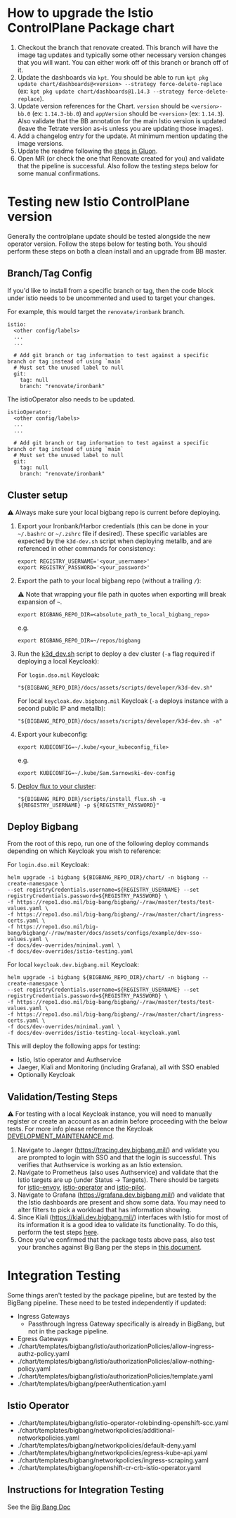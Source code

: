 # How to upgrade the Istio ControlPlane Package chart

1. Checkout the branch that renovate created. This branch will have the image tag updates and typically some other necessary version changes that you will want. You can either work off of this branch or branch off of it.
1. Update the dashboards via `kpt`. You should be able to run `kpt pkg update chart/dashboards@<version> --strategy force-delete-replace` (ex: `kpt pkg update chart/dashboards@1.14.3 --strategy force-delete-replace`).
1. Update version references for the Chart. `version` should be `<version>-bb.0` (ex: `1.14.3-bb.0`) and `appVersion` should be `<version>` (ex: `1.14.3`). Also validate that the BB annotation for the main Istio version is updated (leave the Tetrate version as-is unless you are updating those images).
1. Add a changelog entry for the update. At minimum mention updating the image versions.
1. Update the readme following the [steps in Gluon](https://repo1.dso.mil/platform-one/big-bang/apps/library-charts/gluon/-/blob/master/docs/bb-package-readme.md).
1. Open MR (or check the one that Renovate created for you) and validate that the pipeline is successful. Also follow the testing steps below for some manual confirmations.

# Testing new Istio ControlPlane version

Generally the controlplane update should be tested alongside the new operator version. Follow the steps below for testing both. You should perform these steps on both a clean install and an upgrade from BB master.

## Branch/Tag Config

If you'd like to install from a specific branch or tag, then the code block under istio needs to be uncommented and used to target your changes.

For example, this would target the `renovate/ironbank` branch.

```
istio:
  <other config/labels>
  ...
  ...

  # Add git branch or tag information to test against a specific branch or tag instead of using `main`
  # Must set the unused label to null
  git:
    tag: null
    branch: "renovate/ironbank"
```

The istioOperator also needs to be updated.

```
istioOperator:
  <other config/labels>
  ...
  ...

  # Add git branch or tag information to test against a specific branch or tag instead of using `main`
  # Must set the unused label to null
  git:
    tag: null
    branch: "renovate/ironbank"
```

## Cluster setup

⚠️ Always make sure your local bigbang repo is current before deploying.

1. Export your Ironbank/Harbor credentials (this can be done in your `~/.bashrc` or `~/.zshrc` file if desired). These specific variables are expected by the `k3d-dev.sh` script when deploying metallb, and are referenced in other commands for consistency:
    ```
    export REGISTRY_USERNAME='<your_username>'
    export REGISTRY_PASSWORD='<your_password>'
    ```
1. Export the path to your local bigbang repo (without a trailing `/`):

  	⚠️ Note that wrapping your file path in quotes when exporting will break expansion of `~`.
    ```
    export BIGBANG_REPO_DIR=<absolute_path_to_local_bigbang_repo>
    ```
    e.g.
    ```
    export BIGBANG_REPO_DIR=~/repos/bigbang
    ```
1. Run the [k3d_dev.sh](https://repo1.dso.mil/big-bang/bigbang/-/blob/master/docs/assets/scripts/developer/k3d-dev.sh) script to deploy a dev cluster (`-a` flag required if deploying a local Keycloak):

    For `login.dso.mil` Keycloak:

    ```
    "${BIGBANG_REPO_DIR}/docs/assets/scripts/developer/k3d-dev.sh"
    ```

    For local `keycloak.dev.bigbang.mil` Keycloak (`-a` deploys instance with a second public IP and metallb):

    ```
    "${BIGBANG_REPO_DIR}/docs/assets/scripts/developer/k3d-dev.sh -a"
    ```
1. Export your kubeconfig:

    ```
    export KUBECONFIG=~/.kube/<your_kubeconfig_file>
    ```
    e.g.
    ```
    export KUBECONFIG=~/.kube/Sam.Sarnowski-dev-config
    ```
1. [Deploy flux to your cluster](https://repo1.dso.mil/big-bang/bigbang/-/blob/master/scripts/install_flux.sh):
    ```
    "${BIGBANG_REPO_DIR}/scripts/install_flux.sh -u ${REGISTRY_USERNAME} -p ${REGISTRY_PASSWORD}"
    ```

## Deploy Bigbang
From the root of this repo, run one of the following deploy commands depending on which Keycloak you wish to reference:

For `login.dso.mil` Keycloak:
  ```
  helm upgrade -i bigbang ${BIGBANG_REPO_DIR}/chart/ -n bigbang --create-namespace \
  --set registryCredentials.username=${REGISTRY_USERNAME} --set registryCredentials.password=${REGISTRY_PASSWORD} \
  -f https://repo1.dso.mil/big-bang/bigbang/-/raw/master/tests/test-values.yaml \
  -f https://repo1.dso.mil/big-bang/bigbang/-/raw/master/chart/ingress-certs.yaml \
  -f https://repo1.dso.mil/big-bang/bigbang/-/raw/master/docs/assets/configs/example/dev-sso-values.yaml \
  -f docs/dev-overrides/minimal.yaml \
  -f docs/dev-overrides/istio-testing.yaml
  ```

For local `keycloak.dev.bigbang.mil` Keycloak:
  ```
  helm upgrade -i bigbang ${BIGBANG_REPO_DIR}/chart/ -n bigbang --create-namespace \
  --set registryCredentials.username=${REGISTRY_USERNAME} --set registryCredentials.password=${REGISTRY_PASSWORD} \
  -f https://repo1.dso.mil/big-bang/bigbang/-/raw/master/tests/test-values.yaml \
  -f https://repo1.dso.mil/big-bang/bigbang/-/raw/master/chart/ingress-certs.yaml \
  -f docs/dev-overrides/minimal.yaml \
  -f docs/dev-overrides/istio-testing-local-keycloak.yaml
  ```

This will deploy the following apps for testing:

- Istio, Istio operator and Authservice
- Jaeger, Kiali and Monitoring (including Grafana), all with SSO enabled
- Optionally Keycloak

## Validation/Testing Steps

⚠️ For testing with a local Keycloak instance, you will need to manually register or create an account as an admin before proceeding with the below tests. For more info please reference the Keycloak [DEVELOPMENT_MAINTENANCE.md](https://repo1.dso.mil/big-bang/product/packages/keycloak/-/blob/main/docs/DEVELOPMENT_MAINTENANCE.md).

1. Navigate to Jaeger (https://tracing.dev.bigbang.mil/) and validate you are prompted to login with SSO and that the login is successful. This verifies that Authservice is working as an Istio extension.
1. Navigate to Prometheus (also uses Authservice) and validate that the Istio targets are up (under Status -> Targets). There should be targets for [istio-envoy](https://prometheus.dev.bigbang.mil/targets?search=&scrapePool=podMonitor%2Fmonitoring%2Fmonitoring-monitoring-kube-istio-envoy%2F0), [istio-operator](https://prometheus.dev.bigbang.mil/targets?search=&scrapePool=serviceMonitor%2Fmonitoring%2Fmonitoring-monitoring-kube-istio-operator%2F0) and [istio-pilot](https://prometheus.dev.bigbang.mil/targets?search=&scrapePool=serviceMonitor%2Fmonitoring%2Fmonitoring-monitoring-kube-istio-pilot%2F0).
1. Navigate to Grafana (https://grafana.dev.bigbang.mil/) and validate that the Istio dashboards are present and show some data. You may need to alter filters to pick a workload that has information showing.
1. Since Kiali (https://kiali.dev.bigbang.mil/) interfaces with Istio for most of its information it is a good idea to validate its functionality. To do this, perform the test steps [here](https://repo1.dso.mil/big-bang/product/packages/kiali/-/blob/main/docs/DEVELOPMENT_MAINTENANCE.md?ref_type=heads#manual-testing-steps).
1. Once you've confirmed that the package tests above pass, also test your branches against Big Bang per the steps in [this document](https://repo1.dso.mil/big-bang/bigbang/-/blob/master/docs/developer/test-package-against-bb.md).

# Integration Testing

Some things aren't tested by the package pipeline, but are tested by the BigBang pipeline. These need to be tested independently if updated:

- Ingress Gateways
  - Passthrough Ingress Gateway specifically is already in BigBang, but not in the package pipeline.
- Egress Gateways
- ./chart/templates/bigbang/istio/authorizationPolicies/allow-ingress-authz-policy.yaml
- ./chart/templates/bigbang/istio/authorizationPolicies/allow-nothing-policy.yaml
- ./chart/templates/bigbang/istio/authorizationPolicies/template.yaml
- ./chart/templates/bigbang/peerAuthentication.yaml

## Istio Operator

- ./chart/templates/bigbang/istio-operator-rolebinding-openshift-scc.yaml
- ./chart/templates/bigbang/networkpolicies/additional-networkpolicies.yaml
- ./chart/templates/bigbang/networkpolicies/default-deny.yaml
- ./chart/templates/bigbang/networkpolicies/egress-kube-api.yaml
- ./chart/templates/bigbang/networkpolicies/ingress-scraping.yaml
- ./chart/templates/bigbang/openshift-cr-crb-istio-operator.yaml

## Instructions for Integration Testing

See the [Big Bang Doc](https://repo1.dso.mil/big-bang/bigbang/-/blob/master/docs/developer/test-package-against-bb.md?ref_type=heads)
